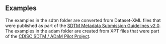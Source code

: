 ## Examples

The examples in the sdtm folder are converted from Dataset-XML files that were published as part of the [SDTM Metadata Submission Guidelines v2.0](https://www.cdisc.org/standards/foundational/sdtm/sdtm-metadata-submission-guidelines-v2-0).
The examples in the adam folder are created from XPT files that were part of the [CDISC SDTM / ADaM Pilot Project](https://github.com/cdisc-org/sdtm-adam-pilot-project).
